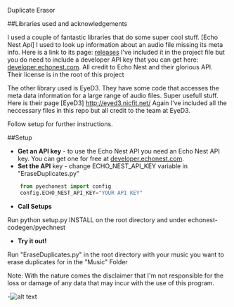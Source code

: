 Duplicate Erasor

##Libraries used and acknowledgements

I used a couple of fantastic libraries that do some super cool stuff.
[Echo Nest Api] I used to look up information about an audio file missing its meta info.
Here is a link to its page: [releases](https://github.com/echonest/pyechonest/releases)
I've included it in the project file but you do need to include a developer API key that you can get
here: [developer.echonest.com](http://developer.echonest.com).
All credit to Echo Nest and their glorious API. Their license is in the root of this project

The other library used is EyeD3. They have some code that accesses the meta data information
for a large range of audio files. Super usefull stuff.
Here is their page [EyeD3] http://eyed3.nicfit.net/
Again I've included all the neccessary files in this repo but
all credit to the team at EyeD3.

Follow setup for further instructions.

##Setup

* **Get an API key** - to use the Echo Nest API you need an Echo Nest API key.  You can get one for free at [developer.echonest.com](http://developer.echonest.com).
* **Set the API** key - change ECHO_NEST_API_KEY variable in "EraseDuplicates.py"
```python
    from pyechonest import config
    config.ECHO_NEST_API_KEY="YOUR API KEY"
```

* **Call Setups**

Run python setup.py INSTALL on the root directory
and under echonest-codegen/pyechnest

* **Try it out!**

Run "EraseDuplicates.py" in the root directory with your music you want to erase duplicates for in the "Music" Folder


Note: With the nature comes the disclaimer that I'm not responsible for the loss or damage of any data that may incur with 
the use of this program.

-![alt text](http://i.imgur.com/AwZaBCr.gif "Cat")
